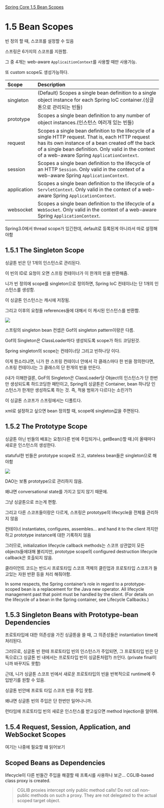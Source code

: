 [Spring Core 1.5 Bean Scopes](https://docs.spring.io/spring-framework/docs/current/reference/html/core.html#beans-factory-scopes)

# 1.5 Bean Scopes
빈 정의 할 때, 스코프를 설정할 수 있음

스프링은 6가지의 스코프를 지원함. 

그 중 4개는 web-aware `ApplicaitionContext`를 사용할 때만 사용가능.

또 custom scope도 생성가능하다.

|Scope|Description|
|:----|:----|
|singleton|(Default) Scopes a single bean definition to a single object instance for each Spring IoC container.(싱글톤으로 관리되는 빈들)|
|prototype|Scopes a single bean definition to any number of object instances.(인스턴스 여러개 있는 빈들)|
|request|Scopes a single bean definition to the lifecycle of a single HTTP request. That is, each HTTP request has its own instance of a bean created off the back of a single bean definition. Only valid in the context of a web-aware Spring `ApplicationContext`.|
|session|Scopes a single bean definition to the lifecycle of an HTTP `Session`. Only valid in the context of a web-aware Spring `ApplicationContext`.|
|application|Scopes a single bean definition to the lifecycle of a `ServletContext`. Only valid in the context of a web-aware Spring `ApplicationContext`.|
|websocket|Scopes a single bean definition to the lifecycle of a `WebSocket`. Only valid in the context of a web-aware Spring `ApplicationContext`.|

Spring3.0에서 thread scope가 있긴한데, default로 등록된게 아니라서 따로 설정해야함

## 1.5.1 The Singleton Scope

싱글톤 빈은 단 1개의 인스턴스로 관리된다. 

이 빈의 ID로 요청이 오면 스프링 컨테이너가 이 한개의 빈을 반환해줌.


니가 빈 정의에 scope를 singleton으로 정의하면, Spring IoC 컨테이너는 단 1개의 인스턴스를 생성함. 

이 싱글톤 인스턴스는 캐시에 저장됨.

그리고 이후의 요청들 references들에 대해서 이 캐시된 인스턴스를 반환함.

![](https://docs.spring.io/spring-framework/docs/current/reference/html/images/singleton.png)

스프링의 singleton bean 컨셉은 Gof의 singleton pattern이랑은 다름.

Gof의 Singleton은 ClassLoader마다 생성되도록 scope가 하드 코딩된것.

Spring singleton의 scope는 컨테이너당 그리고 빈하나당 이다.

이게 뭔소리냐면, 니가 한 스프링 컨테이너 안에서 각 클래스마다 한 빈을 정의한다면, 스프링 컨테이너는 그 클래스의 단 한개의 빈을 만든다.

(내가 이해한걸론, GoF의 Singleton은 ClassLoader당 Object의 인스턴스가 단 한번만 생성되도록 하드코딩한 패턴이고, Spring의 싱글톤은 Container, bean 하나당 인스턴스가 한개만 생성하도록 하는 것. 즉, 적용 범위가 다르다는 소린가?)

이 싱글톤 스코프가 스프링에서는 디폴트다.

xml로 설정하고 싶으면 bean 정의할 때, scope에 singleton값을 주면된다.

## 1.5.2 The Prototype Scope

싱글톤 아닌 빈들의 배포는 요청(다른 빈에 주입되거나, getBean()할 때.)이 올때마다 새로운 인스턴스의 생성한다.

statuful한 빈들은 prototype scope로 쓰고, stateless bean들은 singleton으로 해야함

![](https://docs.spring.io/spring-framework/docs/current/reference/html/images/prototype.png)

DAO는 보통 prototype으로 관리하지 않음. 

왜냐면 conversational state를 가지고 있지 않기 때문에. 

그냥 싱글톤으로 쓰는게 편함.

그리고 다른 스코프들이랑은 다르게, 스프링은 prototype의 lifecycle을 전체를 관리하지 않음

컨테이너 instantiates, configures, assembles... and hand it to the client 까지만 하고 prototype instance에 대한 기록하지 않음

그러므로, initialization lifecycle callback methods는 스코프 상관없이 모든 objects들에대해 불리지만, prototype scope의 configured destruction lifecycle callback은 호출되지 않음.

클라이언트 코드는 반드시 프로토타입 스코프 객체의 클린업과 프로토타입 스코프가 들고있는 자원 반환 등을 처리 해줘야함.

In some respects, the Spring container’s role in regard to a prototype-scoped bean is a replacement for the Java new operator. All lifecycle management past that point must be handled by the client. (For details on the lifecycle of a bean in the Spring container, see Lifecycle Callbacks.)

## 1.5.3 Singleton Beans with Prototype-bean Dependencies

프로토타입에 대한 의존성을 가진 싱글톤을 쓸 때, 그 의존성들은 instantiation time에 처리된다. 

그러므로, 싱글톤 빈 한테 프로토타입 빈의 인스턴스가 주입되면, 그 프로토타입 빈은 단독으로(그 싱글톤 빈 내에서는 프로토타입 빈이 싱글톤처럼?) 쓰인다. (private final이니까 바꾸지도 못함)

근데, 니가 싱글톤 스코프 빈에서 새로운 프로토타입의 빈을 반복적으로 runtime에 주입받기를 원할 수 있음.

싱글톤 빈안에 프로토 타입 스코프 빈을 주입 못함. 

왜냐면 싱글톤 빈의 주입은 단 한번만 일어나니까.

런타임에 프로토타입 빈의 새로운 인스턴스를 받고싶으면 method Injection을 알아봐.

## 1.5.4 Request, Session, Application, and WebSocket Scopes

여기는 나중에 필요할 떄 읽어보기


## Scoped Beans as Dependencies

lifecycle이 다른 빈들간 주입을 해결할 때 프록시를 사용하나 보군...
CGLIB-based class proxy is created.
>CGLIB proxies intercept only public method calls! Do not call non-public methods on such a proxy. They are not delegated to the actual scoped target object.